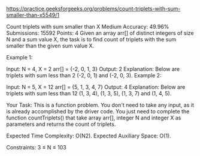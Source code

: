 
https://practice.geeksforgeeks.org/problems/count-triplets-with-sum-smaller-than-x5549/1

Count triplets with sum smaller than X 
Medium Accuracy: 49.96% Submissions: 15592 Points: 4
Given an array arr[] of distinct integers of size N and a sum value X, the task is to find count of triplets with the sum smaller than the given sum value X.


Example 1:

Input: N = 4, X = 2
arr[] = {-2, 0, 1, 3}
Output:  2
Explanation: Below are triplets with 
sum less than 2 (-2, 0, 1) and (-2, 0, 3). 
Example 2:

Input: N = 5, X = 12
arr[] = {5, 1, 3, 4, 7}
Output: 4
Explanation: Below are triplets with 
sum less than 12 (1, 3, 4), (1, 3, 5), 
(1, 3, 7) and (1, 4, 5).

Your Task:
This is a function problem. You don't need to take any input, as it is already accomplished by the driver code. You just need to complete the function countTriplets() that take array arr[], integer N  and integer X as parameters and returns the count of triplets.


Expected Time Complexity: O(N2).
Expected Auxiliary Space: O(1).


Constraints:
3 ≤ N ≤ 103